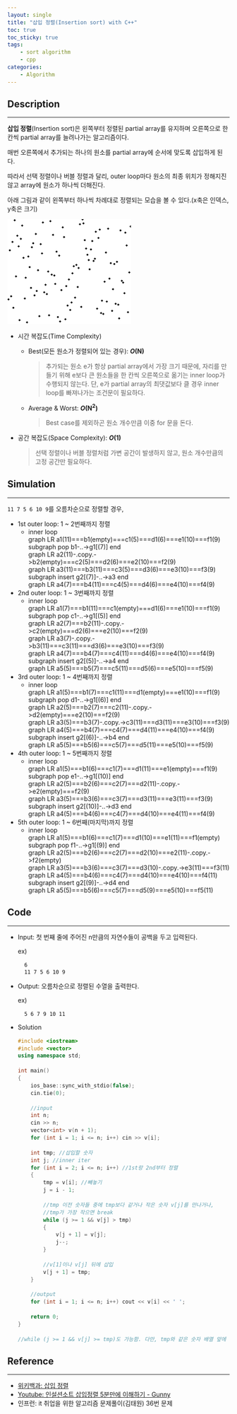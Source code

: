 ```yaml
---
layout: single
title: "삽입 정렬(Insertion sort) with C++"
toc: true
toc_sticky: true
tags:
    - sort algorithm
    - cpp
categories:
    - Algorithm
---
```


## Description
---

**삽입 정렬**(Insertion sort)은 왼쪽부터 정렬된 partial array를 유지하며 오른쪽으로 한 칸씩 partial array를 늘려나가는 알고리즘이다.

매번 오른쪽에서 추가되는 하나의 원소를 partial array에 순서에 맞도록 삽입하게 된다.

따라서 선택 정렬이나 버블 정렬과 달리, outer loop마다 원소의 최종 위치가 정해지진 않고 array에 원소가 하나씩 더해진다.

아래 그림과 같이 왼쪽부터 하나씩 차례대로 정렬되는 모습을 볼 수 있다.(x축은 인덱스, y축은 크기)

![insertion-sort-animation](https://github.com/ITHwang/ITHwang.github.io/blob/master/_images/20210306-insertion-sort.gif?raw=true)

- 시간 복잡도(Time Complexity)
    - Best(모든 원소가 정렬되어 있는 경우): <strong><i>O</i>(N)</strong>
        > 추가되는 원소 e가 항상 partial array에서 가장 크기 때문에, 자리를 만들기 위해 e보다 큰 원소들을 한 칸씩 오른쪽으로 옮기는 inner loop가 수행되지 않는다.
        > 단, e가 partial array의 최댓값보다 클 경우 inner loop를 빠져나가는 조건문이 필요하다. 
    - Average & Worst: <strong>*O*(N<sup>2</sup>)</strong>
        > Best case를 제외하곤 원소 개수만큼 이중 for 문을 돈다.

- 공간 복잡도(Space Complexity): <strong><i>O</i>(1)</strong>
    > 선택 정렬이나 버블 정렬처럼 가변 공간이 발생하지 않고, 원소 개수만큼의 고정 공간만 필요하다.

## Simulation
---

`11 7 5 6 10 9`를 오름차순으로 정렬할 경우,

- 1st outer loop: 1 ~ 2번째까지 정렬
    - inner loop
        <div class="mermaid">
            graph LR
            a1(11)===b1(empty)===c1(5)===d1(6)===e1(10)===f1(9)
            subgraph pop
            b1-..->g1[(7)]
            end
        </div>
        <div class="mermaid">
            graph LR
            a2(11)-.copy.->b2(empty)===c2(5)===d2(6)===e2(10)===f2(9)
        </div>
        <div class="mermaid">
            graph LR
            a3(11)===b3(11)===c3(5)===d3(6)===e3(10)===f3(9)
            subgraph insert
            g2[(7)]-..->a3
            end
        </div>
        <div class="mermaid">
            graph LR
            a4(7)===b4(11)===c4(5)===d4(6)===e4(10)===f4(9)
        </div>
- 2nd outer loop: 1 ~ 3번째까지 정렬
    - inner loop
        <div class="mermaid">
            graph LR
            a1(7)===b1(11)===c1(empty)===d1(6)===e1(10)===f1(9)
            subgraph pop
            c1-..->g1[(5)]
            end
        </div>
        <div class="mermaid">
            graph LR
            a2(7)===b2(11)-.copy.->c2(empty)===d2(6)===e2(10)===f2(9)
        </div>
        <div class="mermaid">
            graph LR
            a3(7)-.copy.->b3(11)===c3(11)===d3(6)===e3(10)===f3(9)
        </div>
        <div class="mermaid">
            graph LR
            a4(7)===b4(7)===c4(11)===d4(6)===e4(10)===f4(9)
            subgraph insert
            g2[(5)]-..->a4
            end
        </div>
        <div class="mermaid">
            graph LR
            a5(5)===b5(7)===c5(11)===d5(6)===e5(10)===f5(9)
        </div>
- 3rd outer loop: 1 ~ 4번째까지 정렬
    - inner loop
        <div class="mermaid">
            graph LR
            a1(5)===b1(7)===c1(11)===d1(empty)===e1(10)===f1(9)
            subgraph pop
            d1-..->g1[(6)]
            end
        </div>
        <div class="mermaid">
            graph LR
            a2(5)===b2(7)===c2(11)-.copy.->d2(empty)===e2(10)===f2(9)
        </div>
        <div class="mermaid">
            graph LR
            a3(5)===b3(7)-.copy.->c3(11)===d3(11)===e3(10)===f3(9)
        </div>
        <div class="mermaid">
            graph LR
            a4(5)===b4(7)===c4(7)===d4(11)===e4(10)===f4(9)
            subgraph insert
            g2[(6)]-..->b4
            end
        </div>
        <div class="mermaid">
            graph LR
            a5(5)===b5(6)===c5(7)===d5(11)===e5(10)===f5(9)
        </div>
- 4th outer loop: 1 ~ 5번째까지 정렬
    - inner loop
        <div class="mermaid">
            graph LR
            a1(5)===b1(6)===c1(7)===d1(11)===e1(empty)===f1(9)
            subgraph pop
            e1-..->g1[(10)]
            end
        </div>
        <div class="mermaid">
            graph LR
            a2(5)===b2(6)===c2(7)===d2(11)-.copy.->e2(empty)===f2(9)
        </div>
        <div class="mermaid">
            graph LR
            a3(5)===b3(6)===c3(7)===d3(11)===e3(11)===f3(9)
            subgraph insert
            g2[(10)]-..->d3
            end
        </div>
        <div class="mermaid">
            graph LR
            a4(5)===b4(6)===c4(7)===d4(10)===e4(11)===f4(9)
        </div>
- 5th outer loop: 1 ~ 6번째(마지막)까지 정렬
    - inner loop
        <div class="mermaid">
            graph LR
            a1(5)===b1(6)===c1(7)===d1(10)===e1(11)===f1(empty)
            subgraph pop
            f1-..->g1[(9)]
            end
        </div>
        <div class="mermaid">
            graph LR
            a2(5)===b2(6)===c2(7)===d2(10)===e2(11)-.copy.->f2(empty)
        </div>
        <div class="mermaid">
            graph LR
            a3(5)===b3(6)===c3(7)===d3(10)-.copy.->e3(11)===f3(11)
        </div>
        <div class="mermaid">
            graph LR
            a4(5)===b4(6)===c4(7)===d4(10)===e4(10)===f4(11)
            subgraph insert
            g2[(9)]-..->d4
            end
        </div>
        <div class="mermaid">
            graph LR
            a5(5)===b5(6)===c5(7)===d5(9)===e5(10)===f5(11)
        </div>

## Code
---

- Input: 첫 번째 줄에 주어진 n만큼의 자연수들이 공백을 두고 입력된다.

    ex)

        6
        11 7 5 6 10 9

- Output: 오름차순으로 정렬된 수열을 출력한다.

    ex)

        5 6 7 9 10 11

- Solution

    ```cpp
    #include <iostream>
    #include <vector>
    using namespace std;

    int main()
    {
        ios_base::sync_with_stdio(false);
        cin.tie(0);

        //input
        int n;
        cin >> n;
        vector<int> v(n + 1);
        for (int i = 1; i <= n; i++) cin >> v[i];

        int tmp; //삽입할 숫자
        int j; //inner iter
        for (int i = 2; i <= n; i++) //1st랑 2nd부터 정렬
        {
            tmp = v[i]; //빼놓기
            j = i - 1;

            //tmp 이전 숫자들 중에 tmp보다 같거나 작은 숫자 v[j]를 만나거나,
            //tmp가 가장 작으면 break
            while (j >= 1 && v[j] > tmp)
            {
                v[j + 1] = v[j];
                j--;
            }

            //v[1]이나 v[j] 뒤에 삽입
            v[j + 1] = tmp;
        }

        //output
        for (int i = 1; i <= n; i++) cout << v[i] << ' ';

        return 0;
    }

    //while (j >= 1 && v[j] >= tmp)도 가능함. 다만, tmp와 같은 숫자 배열 앞에 tmp가 삽입됨.
    ```

## Reference
---

- [위키백과: 삽입 정렬](https://ko.wikipedia.org/wiki/%EC%82%BD%EC%9E%85_%EC%A0%95%EB%A0%AC)
- [Youtube: 인설션소트 삽입정렬 5분만에 이해하기 - Gunny](https://www.youtube.com/watch?v=iqf96rVQ8fY)
- 인프런: it 취업을 위한 알고리즘 문제풀이(김태원) 36번 문제